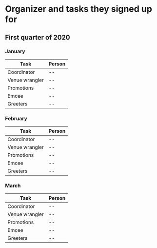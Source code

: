 # Organizer and tasks they signed up for

## First quarter of 2020

### January 

| Task | Person |
|--|--|
|Coordinator|--|
|Venue wrangler|--|
|Promotions |--|
|Emcee|--|
|Greeters|--|



### February  

| Task | Person |
|--|--|
|Coordinator|--|
|Venue wrangler|--|
|Promotions |--|
|Emcee|--|
|Greeters|--|



### March  

| Task | Person |
|--|--|
|Coordinator|--|
|Venue wrangler|--|
|Promotions |--|
|Emcee|--|
|Greeters|--|


